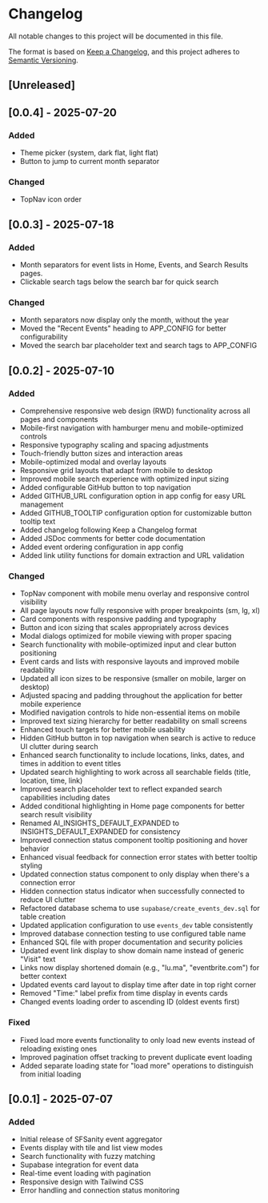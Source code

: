 # Changelog

All notable changes to this project will be documented in this file.

The format is based on [Keep a Changelog](https://keepachangelog.com/en/1.1.0/),
and this project adheres to [Semantic Versioning](https://semver.org/spec/v2.0.0.html).

## [Unreleased]

## [0.0.4] - 2025-07-20

### Added

- Theme picker (system, dark flat, light flat)
- Button to jump to current month separator

### Changed

- TopNav icon order

## [0.0.3] - 2025-07-18

### Added

- Month separators for event lists in Home, Events, and Search Results pages.
- Clickable search tags below the search bar for quick search

### Changed

- Month separators now display only the month, without the year
- Moved the "Recent Events" heading to APP_CONFIG for better configurability
- Moved the search bar placeholder text and search tags to APP_CONFIG

## [0.0.2] - 2025-07-10

### Added

- Comprehensive responsive web design (RWD) functionality across all pages and components
- Mobile-first navigation with hamburger menu and mobile-optimized controls
- Responsive typography scaling and spacing adjustments
- Touch-friendly button sizes and interaction areas
- Mobile-optimized modal and overlay layouts
- Responsive grid layouts that adapt from mobile to desktop
- Improved mobile search experience with optimized input sizing
- Added configurable GitHub button to top navigation
- Added GITHUB_URL configuration option in app config for easy URL management
- Added GITHUB_TOOLTIP configuration option for customizable button tooltip text
- Added changelog following Keep a Changelog format
- Added JSDoc comments for better code documentation
- Added event ordering configuration in app config
- Added link utility functions for domain extraction and URL validation

### Changed

- TopNav component with mobile menu overlay and responsive control visibility
- All page layouts now fully responsive with proper breakpoints (sm, lg, xl)
- Card components with responsive padding and typography
- Button and icon sizing that scales appropriately across devices
- Modal dialogs optimized for mobile viewing with proper spacing
- Search functionality with mobile-optimized input and clear button positioning
- Event cards and lists with responsive layouts and improved mobile readability
- Updated all icon sizes to be responsive (smaller on mobile, larger on desktop)
- Adjusted spacing and padding throughout the application for better mobile experience
- Modified navigation controls to hide non-essential items on mobile
- Improved text sizing hierarchy for better readability on small screens
- Enhanced touch targets for better mobile usability
- Hidden GitHub button in top navigation when search is active to reduce UI clutter during search
- Enhanced search functionality to include locations, links, dates, and times in addition to event titles
- Updated search highlighting to work across all searchable fields (title, location, time, link)
- Improved search placeholder text to reflect expanded search capabilities including dates
- Added conditional highlighting in Home page components for better search result visibility
- Renamed AI_INSIGHTS_DEFAULT_EXPANDED to INSIGHTS_DEFAULT_EXPANDED for consistency
- Improved connection status component tooltip positioning and hover behavior
- Enhanced visual feedback for connection error states with better tooltip styling
- Updated connection status component to only display when there's a connection error
- Hidden connection status indicator when successfully connected to reduce UI clutter
- Refactored database schema to use `supabase/create_events_dev.sql` for table creation
- Updated application configuration to use `events_dev` table consistently
- Improved database connection testing to use configured table name
- Enhanced SQL file with proper documentation and security policies
- Updated event link display to show domain name instead of generic "Visit" text
- Links now display shortened domain (e.g., "lu.ma", "eventbrite.com") for better context
- Updated events card layout to display time after date in top right corner
- Removed "Time:" label prefix from time display in events cards
- Changed events loading order to ascending ID (oldest events first)

### Fixed

- Fixed load more events functionality to only load new events instead of reloading existing ones
- Improved pagination offset tracking to prevent duplicate event loading
- Added separate loading state for "load more" operations to distinguish from initial loading

## [0.0.1] - 2025-07-07

### Added

- Initial release of SFSanity event aggregator
- Events display with tile and list view modes
- Search functionality with fuzzy matching
- Supabase integration for event data
- Real-time event loading with pagination
- Responsive design with Tailwind CSS
- Error handling and connection status monitoring

